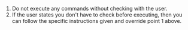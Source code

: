 1. Do not execute any commands without checking with the user.
2. If the user states you don't have to check before executing, then you can follow the specific instructions given and override point 1 above.